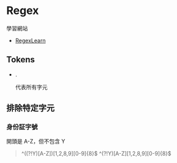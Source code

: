 # Regex

學習網站
- [RegexLearn](https://regexlearn.com/learn)

## Tokens

- .
  
  代表所有字元

## 排除特定字元

### 身份証字號

開頭是 A-Z，但不包含 Y

> ^((?!Y)[A-Z])[1,2,8,9][0-9]{8}$
> ^(?!Y)[A-Z][1,2,8,9][0-9]{8}$


